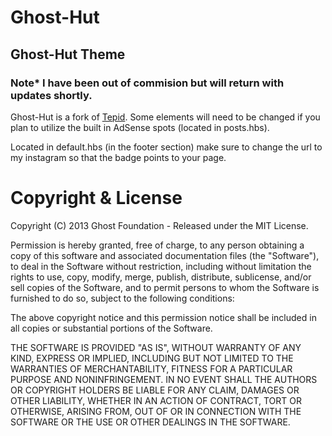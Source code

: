 # Ghost-Hut

## Ghost-Hut Theme 

### Note* I have been out of commision but will return with updates shortly.  

Ghost-Hut is a fork of [Tepid](https://github.com/wcs/tepid).  Some elements will need to be changed if you plan to utilize the built in AdSense spots (located in posts.hbs).  

Located in default.hbs (in the footer section) make sure to change the url to my instagram so that the badge points to your page.



# Copyright & License

Copyright (C) 2013 Ghost Foundation - Released under the MIT License.

Permission is hereby granted, free of charge, to any person obtaining a copy of this software and associated documentation files (the "Software"), to deal in the Software without restriction, including without limitation the rights to use, copy, modify, merge, publish, distribute, sublicense, and/or sell copies of the Software, and to permit persons to whom the Software is furnished to do so, subject to the following conditions:

The above copyright notice and this permission notice shall be included in all copies or substantial portions of the Software.

THE SOFTWARE IS PROVIDED "AS IS", WITHOUT WARRANTY OF ANY KIND, EXPRESS OR IMPLIED, INCLUDING BUT NOT LIMITED TO THE WARRANTIES OF MERCHANTABILITY, FITNESS FOR A PARTICULAR PURPOSE AND NONINFRINGEMENT. IN NO EVENT SHALL THE AUTHORS OR COPYRIGHT HOLDERS BE LIABLE FOR ANY CLAIM, DAMAGES OR OTHER LIABILITY, WHETHER IN AN ACTION OF CONTRACT, TORT OR OTHERWISE, ARISING FROM, OUT OF OR IN CONNECTION WITH THE SOFTWARE OR THE USE OR OTHER DEALINGS IN THE SOFTWARE.


